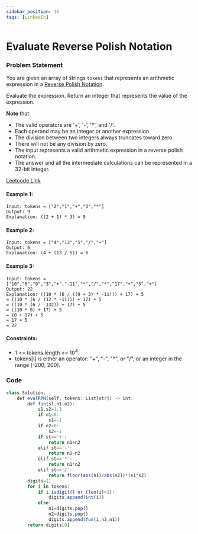 ```yaml
---
sidebar_position: 16
tags: [LinkedIn]
---
```


# Evaluate Reverse Polish Notation

### Problem Statement

You are given an array of strings `tokens` that represents an arithmetic expression in a [Reverse Polish Notation](http://en.wikipedia.org/wiki/Reverse_Polish_notation).

Evaluate the expression. Return an integer that represents the value of the expression.

**Note** that:

- The valid operators are '+', '-', '*', and '/'.
- Each operand may be an integer or another expression.
- The division between two integers always truncates toward zero.
- There will not be any division by zero.
- The input represents a valid arithmetic expression in a reverse polish notation.
- The answer and all the intermediate calculations can be represented in a 32-bit integer.

[Leetcode Link](https://leetcode.com/problems/evaluate-reverse-polish-notation/)

#### Example 1:

```
Input: tokens = ["2","1","+","3","*"]
Output: 9
Explanation: ((2 + 1) * 3) = 9
```

#### Example 2:

```
Input: tokens = ["4","13","5","/","+"]
Output: 6
Explanation: (4 + (13 / 5)) = 6
```

#### Example 3:

```
Input: tokens = ["10","6","9","3","+","-11","*","/","*","17","+","5","+"]
Output: 22
Explanation: ((10 * (6 / ((9 + 3) * -11))) + 17) + 5
= ((10 * (6 / (12 * -11))) + 17) + 5
= ((10 * (6 / -132)) + 17) + 5
= ((10 * 0) + 17) + 5
= (0 + 17) + 5
= 17 + 5
= 22
```

#### Constraints:

- 1 <= tokens.length <= 10<sup>4</sup>
- tokens[i] is either an operator: "+", "-", "*", or "/", or an integer in the range [-200, 200].

### Code

```jsx title="Python"
class Solution:
    def evalRPN(self, tokens: List[str]) -> int:
        def fun(st,n1,n2):
            s1,s2=1,1
            if n1<0:
                s1=-1
            if n2<0:
                s2=-1
            if st=='+':
                return n1+n2
            elif st=='-':
                return n1-n2
            elif st=='*':
                return n1*n2
            elif st=='/':
                return floor(abs(n1)/abs(n2))*(s1*s2)
        digits=[]
        for i in tokens:
            if i.isdigit() or (len(i)>1):
                digits.append(int(i))
            else:
                n1=digits.pop()
                n2=digits.pop()
                digits.append(fun(i,n2,n1))
        return digits[0]
```
